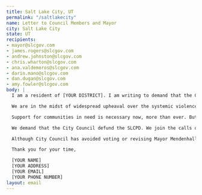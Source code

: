 ```yaml
---
title: Salt Lake City, UT
permalink: "/saltlakecity"
name: Letter to Council Members and Mayor
city: Salt Lake City
state: UT
recipients:
- mayor@slcgov.com
- james.rogers@slcgov.com
- andrew.johnston@slcgov.com
- chris.wharton@slcgov.com
- ana.valdemoros@slcgov.com
- darin.mano@slcgov.com
- dan.dugan@slcgov.com
- amy.fowler@slcgov.com
body: |
  I am a resident of [YOUR DISTRICT]. I am writing to demand that the City Council adopt a People’s Budget that prioritizes community wellbeing and redirects funding away from the police.

  We are in the midst of widespread upheaval over the systemic violence of policing, embodied by the SLCPD’s well documented history of murdering Black people. We will no longer accept empty gestures and suggestions of “reform.” We are demanding that our voices be heard now, and that real change be made to the way this city allocates its resources.

  Support for communities in need is necessary now, more than ever. But instead, the Mayor has proposed an increase in funding to the SLCPD, despite the fact that crime has fallen considerably during the past few months. The SLCPD has seen a rise in overtime pay which, more often than not, is paid out to officers responsible for harassing the unhoused, and Black, Indigenous, people of color.

  We demand that the City Council defund the SLCPD. We join the calls of those across the country to #DefundThePolice. We demand a budget that adequately and effectively meets the needs of at-risk Utahans during this trying and uncertain time, when livelihoods are on the line. We demand a budget that supports community wellbeing, rather than empowers the police forces that tear them apart.

  Although City Council has avoided voting or revising Mayor Mendenhall’s draconian budget proposal, the document is back in your hands. It is your duty to represent your constituents. I am urging you to completely revise the SLC budget for 2020-2021 fiscal year, and to fund #CareNotCops. You need to adopt a People’s Budget. Public opinion is with me.

  Thank you for your time,

  [YOUR NAME]
  [YOUR ADDRESS]
  [YOUR EMAIL]
  [YOUR PHONE NUMBER]
layout: email
---
```


